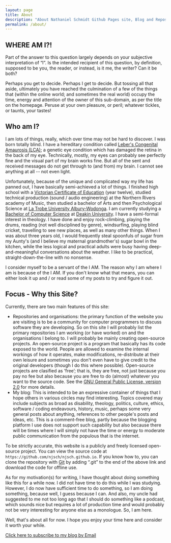 ```yaml
---
layout: page
title: About
description: "About Nathaniel Schmidt Github Pages site, Blog and Repositories"
permalink: /about/
---
```


## WHERE AM I?!
Part of the answer to this question largely depends on your subjective interpretation of &ldquo;I&rdquo;.  Is the intended recipient of this question, by 	definition, supposed to be you, the reader, or instead, is it me, the writer? Can it be both?

Perhaps you get to decide.  Perhaps I get to decide.  But tossing all that aside, ultimately you have reached the culmination of a few of the things that (within the online world; and sometimes the real world) occupy the time, energy and attention of the owner of this sub-domain, as per the title on the homepage.  Peruse at your own pleasure, or peril; whatever tickles, or taunts, your tastes!

## Who am I?
I am lots of things, really, which over time may not be hard to discover.  I was born totally blind.  I have a hereditary condition called [Leber's Congenital Amaurosis (LCA)](https://ghr.nlm.nih.gov/condition/leber-congenital-amaurosis); a genetic eye condition which has damaged the retina in the back of my eye.  Technically, mostly, my eyes can probably see perfectly fine and the visual part of my brain works fine.  But all of the sent and received messages do not get through to (and from) my brain.  I cannot see anything at all -- not even light.

Unfortunately, because of the unique and complicated way my life has panned out, I have basically semi-achieved a lot of things.  I finished high school with a [Victorian Certificate of Education](https://www.vcaa.vic.edu.au/assessment/results/Pages/vce-certificate.aspx) (year twelve), studied technical production (sound / audio engineering) at the Northern Rivers academy of Music, then studied a bachelor of Arts and then Psychological Science at [La Trobe University Albury-Wodonga](https://www.latrobe.edu.au/aw/).  I am currently studying a [Bachelor of Computer Science](https://apps.deakin.edu.au/current-students-courses/course.php?course=S306&version=1&keywords=&study_level=&area=) at [Deakin University](https://www.deakin.edu.au/).  I have a semi-formal interest in theology.  I have done and enjoy rock-climbing, playing the drums, reading (not well disciplined by genre), windsurfing, playing blind cricket, travelling to see new places, as well as many other things.  When I was about three years old, I would frequently steal spoonfuls of sugar from my Aunty's (and I believe my maternal grandmother's) sugar bowl in the kitchen, while the less logical and practical adults were busy having deep-and-meaningful conversations about the weather.  I like to be practical, straight-down-the-line with no nonsense.

I consider myself to be a servant of the I AM.  The reason why I am where I am is because of the I AM.
  If you don't know what that means, you can either look it up and / or read some of my posts to try and figure it out.

## Focus - Why this Site?
Currently, there are two main features of this site:

* Repositories and organisations: the primary function of the website you are visiting is to be a community for computer programmers to discuss software they are developing.  So on this site I will probably list the primary repositories I am working (or have worked) on and the organisations I belong to.  I will probably be mainly creating open-source projects.  An open-source project is a program that basically has its code exposed to the world.  People are allowed to examine the internal workings of how it operates, make modifications, re-distribute at their own leisure and sometimes you don't even have to give credit to the original developers (though I do this where possible).  Open-source projects are clasified as &lsquo;free&rsquo;; that is, they are free, not just because you pay no fee but also because you are free to do (almost) whatever you want to the source code.  See the [GNU General Public License, version 2.0](https://www.gnu.org/licenses/old-licenses/gpl-2.0.en.html) for more details.
* My blog: This is intended to be an expressive container of things that I hope others in various circles may find interesting.  Topics covered may include subjects as broad as disability, theology, politics, culture, ethics, software / coding endeavours, history, music, perhaps some very general posts about anything, references to other people's posts and ideas, etc.  This is a comment-free blog, partly because the blogging platform I use does not support such capability but also because there will be times where I will simply not have the time or energy to moderate public communication from the populous that is the internet.

To be strictly accurate, this website is a publicly and freely licensed open-source project.  You can view the source code at ```https://github.com/njsch/njsch.github.io```.  If you know how to, you can clone the repository with [Git](https://git-scm.com/) by adding &ldquo;.git&rdquo; to the end of the above link and download the code for offline use.

As for my motivation(s) for writing, I have thought about doing something like this for a while now.  I did not have time to do this while I was studying.  However, I do now have sufficient time to do something, so I am doing something, because well, I guess because I can.  And also, my uncle had suggested to me not too long ago that I should do something like a podcast, which sounds nice but requires a lot of production time and would probably not be very interesting for anyone else as a monologue.  So, I am here.

Well, that's about all for now.  I hope you enjoy your time here and consider it worth your while.

<a href="https://feedburner.google.com/fb/a/mailverify?uri=nschmidt&amp;loc=en_US">Click here to subscribe to my blog by Email</a>